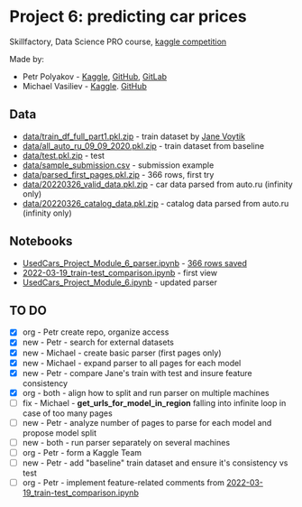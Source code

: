 # Project 6: predicting car prices

Skillfactory, Data Science PRO course, [kaggle competition](https://www.kaggle.com/c/sf-dst-car-price-prediction)

Made by:

- Petr Polyakov - [Kaggle](https://www.kaggle.com/xelorrelin), [GitHub](https://github.com/XelorR), [GitLab](https://gitlab.com/XelorR)
- Michael Vasiliev - [Kaggle](https://www.kaggle.com/michaelvasiliev). [GitHub](https://github.com/MichaelDockers)

## Data

- [data/train_df_full_part1.pkl.zip](data/train_df_full_part1.pkl.zip) - train dataset by [Jane Voytik](https://www.kaggle.com/datasets/eugeniavoytik/final-car-price-prediction-df-parsed-sep-2021)
- [data/all_auto_ru_09_09_2020.pkl.zip](data/all_auto_ru_09_09_2020.pkl.zip) - train dataset from baseline
- [data/test.pkl.zip](data/test.pkl.zip) - test
- [data/sample_submission.csv](data/sample_submission.csv) - submission example
- [data/parsed_first_pages.pkl.zip](data/parsed_first_pages.pkl.zip) - 366 rows, first try
- [data/20220326_valid_data.pkl.zip](data/20220326_valid_data.pkl.zip) - car data parsed from auto.ru (infinity only)
- [data/20220326_catalog_data.pkl.zip](data/20220326_catalog_data.pkl.zip) - catalog data parsed from auto.ru (infinity only)

## Notebooks

- [UsedCars_Project_Module_6_parser.ipynb](UsedCars_Project_Module_6_parser.ipynb) - [366 rows saved](data/parsed_first_pages.pkl.zip)
- [2022-03-19_train-test_comparison.ipynb](2022-03-19_train-test_comparison.ipynb) - first view
- [UsedCars_Project_Module_6.ipynb](UsedCars_Project_Module_6.ipynb) - updated parser

## TO DO

- [x] org - Petr create repo, organize access
- [x] new - Petr - search for external datasets
- [x] new - Michael - create basic parser (first pages only)
- [x] new - Michael - expand parser to all pages for each model
- [x] new - Petr - compare Jane's train with test and insure feature consistency
- [x] org - both - align how to split and run parser on multiple machines 
- [ ] fix - Michael - **get_urls_for_model_in_region** falling into infinite loop in case of too many pages
- [ ] new - Petr - analyze number of pages to parse for each model and propose model split
- [ ] new - both - run parser separately on several machines
- [ ] org - Petr - form a Kaggle Team
- [ ] new - Petr - add "baseline" train dataset and ensure it's consistency vs test
- [ ] org - Petr - implement feature-related comments from [2022-03-19_train-test_comparison.ipynb](2022-03-19_train-test_comparison.ipynb)